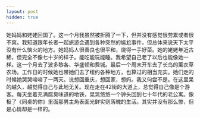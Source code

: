 ```yaml
---
layout: post
hidden: true
---
```

她妈妈和姥姥回国了。这一个月我虽然被折腾了一下，但并没有感觉很劳累或者很不爽。我知道跟年长者一起旅游会遇到各种突然的尴尬事件，但总体来说天下太平没有什么恼火的地方。她妈妈人很善良也很平和，烧得一手好菜。她的姥姥年近古稀，但完全不像七十岁的样子。能吃能玩能睡。我希望自己老了以后也能像她一样。这一个月去了波多黎各、华盛顿和费城。最后一个周末开车去了长岛的薰衣草农场。工作日的时候她也带她们去了纽约各种地方，也算过的相当充实。她们走的时候她哭哭啼啼了一两天。说想回重庆，想回家，想妈。我又何尝不是。在这里呆的越久，越觉得自己与此地无关。现在走在42街的大道上，总觉得自己像是个游客。每天坐着充满腐臭味道的地铁，晃晃悠悠一个钟头回到七十年代的老公寓。像极了《同桌的你》里面那男主角表面光鲜实则落魄的生活。其实并没有那么惨，但是心情却是一样的。